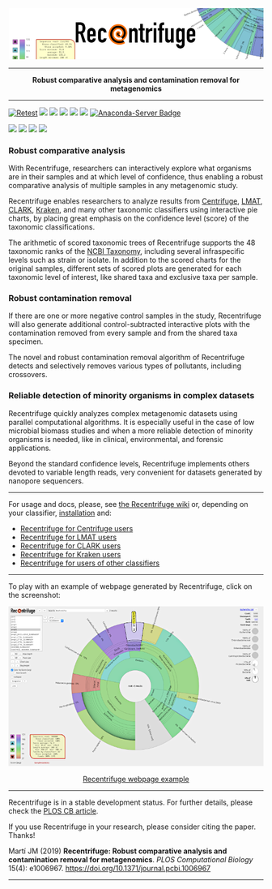 <p align="center"><a href="http://www.recentrifuge.org" target="_blank">
<img src="https://raw.githubusercontent.com/khyox/rcf-aux/master/RCFheader.png" alt="Recentrifuge" width="900px"/></a></p><hr>
<p align="center"><b>Robust comparative analysis and contamination removal for metagenomics</b>
</p> 


____
[![Retest](https://github.com/khyox/Recentrifuge/actions/workflows/retest.yaml/badge.svg?branch=v1.6.2)](https://github.com/khyox/recentrifuge/actions/workflows/retest.yaml)
[![](https://img.shields.io/maintenance/yes/2022.svg)](http://www.recentrifuge.org)
[![](https://img.shields.io/github/languages/top/khyox/recentrifuge.svg)](https://pypi.org/project/recentrifuge/)
[![](https://img.shields.io/pypi/pyversions/recentrifuge.svg)](https://pypi.org/project/recentrifuge/)
[![](https://img.shields.io/pypi/v/recentrifuge.svg)](https://pypi.org/project/recentrifuge/)
[![](https://img.shields.io/pypi/wheel/recentrifuge.svg)](https://pypi.org/project/recentrifuge/)
[![Anaconda-Server Badge](https://anaconda.org/bioconda/recentrifuge/badges/version.svg)](https://anaconda.org/bioconda/recentrifuge)

[![](https://img.shields.io/badge/platforms-linux%20%7C%20macos%20%7C%20win-lightgrey.svg)](http://www.recentrifuge.org)
[![](https://img.shields.io/github/languages/count/khyox/recentrifuge.svg)](http://www.recentrifuge.org)
[![](https://img.shields.io/website-up-down-green-red/http/www.recentrifuge.org.svg?label=recentrifuge.org)](http://www.recentrifuge.org)
[![](https://img.shields.io/badge/Publication-PLOS_Computational_Biology-violet.svg)](https://journals.plos.org/ploscompbiol/article?id=10.1371/journal.pcbi.1006967)


### Robust comparative analysis

With Recentrifuge, researchers can interactively explore what organisms are in their samples and at which level of confidence, thus enabling a robust comparative analysis of multiple samples in any metagenomic study.

Recentrifuge enables researchers to analyze results from [Centrifuge](http://www.ccb.jhu.edu/software/centrifuge/), [LMAT](https://computation.llnl.gov/projects/livermore-metagenomics-analysis-toolkit), [CLARK](http://clark.cs.ucr.edu/), [Kraken](http://ccb.jhu.edu/software/kraken/), and many other taxonomic classifiers using interactive pie charts, by placing great emphasis on the confidence level (score) of the taxonomic classifications. 

The arithmetic of scored taxonomic trees of Recentrifuge supports the 48 taxonomic ranks of the [NCBI Taxonomy](https://www.ncbi.nlm.nih.gov/taxonomy), including several infraspecific levels such as strain or isolate. In addition to the scored charts for the original samples, different sets of scored plots are generated for each taxonomic level of interest, like shared taxa and exclusive taxa per sample.

### Robust contamination removal

If there are one or more negative control samples in the study, Recentrifuge will also generate additional control-subtracted interactive plots with the contamination removed from every sample and from the shared taxa specimen. 

The novel and robust contamination removal algorithm of Recentrifuge detects and selectively removes various types of pollutants, including crossovers.

### Reliable detection of minority organisms in complex datasets

Recentrifuge quickly analyzes complex metagenomic datasets using parallel computational algorithms. It is especially useful in the case of low microbial biomass studies and when a more reliable detection of minority organisms is needed, like in clinical, environmental, and forensic applications. 

Beyond the standard confidence levels, Recentrifuge implements others devoted to variable length reads, very convenient for datasets generated by nanopore sequencers.

____
For usage and docs, please, see [the Recentrifuge wiki](https://github.com/khyox/recentrifuge/wiki) or, depending on your classifier, [installation](https://github.com/khyox/recentrifuge/wiki/Installation) and:
 * [Recentrifuge for Centrifuge users](https://github.com/khyox/recentrifuge/wiki/Running-recentrifuge-for-Centrifuge)
 * [Recentrifuge for LMAT users](https://github.com/khyox/recentrifuge/wiki/Running-recentrifuge-for-LMAT)
 * [Recentrifuge for CLARK users](https://github.com/khyox/recentrifuge/wiki/Running-recentrifuge-for-CLARK)
 * [Recentrifuge for Kraken users](https://github.com/khyox/recentrifuge/wiki/Running-recentrifuge-for-Kraken)
 * [Recentrifuge for users of other classifiers](https://github.com/khyox/recentrifuge/wiki/Running-recentrifuge-for-a-generic-classifier)
____
To play with an example of webpage generated by Recentrifuge, click on the screenshot: 

<p align="center">
  <a href="https://rawgit.com/khyox/rcf-aux/master/TEST.rcf.html?dataset=5&node=0&collapse=false&color=true&depth=30&font=12&key=true" target="_blank">
    <img src="https://raw.githubusercontent.com/khyox/rcf-aux/master/RCF_screenshot_750.png" alt="Recentrifuge test screenshot" width="750px"/></a></p>
<p align="center">
  <a href="https://rawgit.com/khyox/rcf-aux/master/TEST.rcf.html?dataset=5&node=0&collapse=false&color=true&depth=30&font=12&key=true" target="_blank">Recentrifuge webpage example</a><p align="center">

____
Recentrifuge is in a stable development status. For further details, please check the [PLOS CB article](https://doi.org/10.1371/journal.pcbi.1006967).

If you use Recentrifuge in your research, please consider citing the paper. Thanks!

Martí JM (2019) **Recentrifuge: Robust comparative analysis and contamination removal for metagenomics**. _PLOS Computational Biology_ 15(4): e1006967.  https://doi.org/10.1371/journal.pcbi.1006967
____

